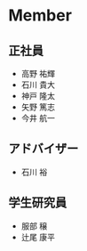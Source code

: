 # Member

## 正社員

- 高野 祐輝
- 石川 貴大
- 神戸 隆太
- 矢野 篤志
- 今井 航一

## アドバイザー

- 石川 裕

## 学生研究員

- 服部 穣
- 辻尾 康平
